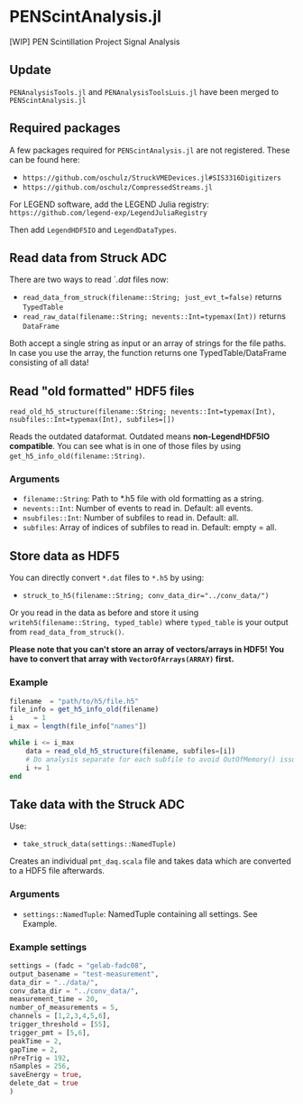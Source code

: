 # PENScintAnalysis.jl
[WIP] PEN Scintillation Project Signal Analysis
## Update
`PENAnalysisTools.jl` and `PENAnalysisToolsLuis.jl` have been merged to `PENScintAnalysis.jl`

## Required packages
A few packages required for `PENScintAnalysis.jl` are not registered. These can be found here:

- `https://github.com/oschulz/StruckVMEDevices.jl#SIS3316Digitizers`
- `https://github.com/oschulz/CompressedStreams.jl`

For LEGEND software, add the LEGEND Julia registry: `https://github.com/legend-exp/LegendJuliaRegistry`

Then add `LegendHDF5IO` and `LegendDataTypes`.

## Read data from Struck ADC
There are two ways to read `*.dat* files now:

- `read_data_from_struck(filename::String; just_evt_t=false)` returns `TypedTable`
- `read_raw_data(filename::String; nevents::Int=typemax(Int))` returns `DataFrame`

Both accept a single string as input or an array of strings for the file paths. In case you use the array, the function returns one TypedTable/DataFrame consisting of all data!

## Read "old formatted" HDF5 files
`read_old_h5_structure(filename::String; nevents::Int=typemax(Int), nsubfiles::Int=typemax(Int), subfiles=[])`

Reads the outdated dataformat. Outdated means **non-LegendHDF5IO compatible**. You can see what is in one of those files by using `get_h5_info_old(filename::String)`.

### Arguments
- `filename::String`: Path to *.h5 file with old formatting as a string.
- `nevents::Int`: Number of events to read in. Default: all events.
- `nsubfiles::Int`: Number of subfiles to read in. Default: all.
- `subfiles`: Array of indices of subfiles to read in. Default: empty = all.


## Store data as HDF5

You can directly convert `*.dat` files to `*.h5` by using:
 
 - `struck_to_h5(filename::String; conv_data_dir="../conv_data/")`
 
Or you read in the data as before and store it using `writeh5(filename::String, typed_table)` where `typed_table` is your output from `read_data_from_struck()`.

**Please note that you can't store an array of vectors/arrays in HDF5! You have to convert that array with `VectorOfArrays(ARRAY)` first.**

### Example

```julia
filename  = "path/to/h5/file.h5"
file_info = get_h5_info_old(filename)
i     = 1
i_max = length(file_info["names"])

while i <= i_max
    data = read_old_h5_structure(filename, subfiles=[i])
    # Do analysis separate for each subfile to avoid OutOfMemory() issues
    i += 1
end
```



## Take data with the Struck ADC

Use:
- `take_struck_data(settings::NamedTuple)`

Creates an individual `pmt_daq.scala` file and takes data which are converted to a HDF5 file afterwards.

### Arguments
- `settings::NamedTuple`: NamedTuple containing all settings. See Example.

### Example settings

```julia
settings = (fadc = "gelab-fadc08",
output_basename = "test-measurement",
data_dir = "../data/",
conv_data_dir = "../conv_data/",
measurement_time = 20,
number_of_measurements = 5,
channels = [1,2,3,4,5,6],
trigger_threshold = [55],
trigger_pmt = [5,6],
peakTime = 2,
gapTime = 2, 
nPreTrig = 192,
nSamples = 256,
saveEnergy = true,
delete_dat = true
) 
```
